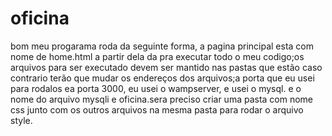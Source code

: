 # oficina
bom meu progarama roda da seguinte forma, a pagina principal esta com nome de home.html a partir dela da pra executar 
todo o meu codigo;os arquivos para ser executado devem ser mantido nas pastas que estão caso contrario terão que 
mudar os endereços dos arquivos;a porta que eu usei para rodalos ea porta 3000, eu usei o wampserver, e usei o mysql.
e o nome do arquivo mysqli e oficina.sera preciso criar uma pasta com nome css junto com os outros arquivos na 
mesma pasta para rodar o arquivo style.
